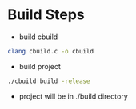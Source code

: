 # Build Steps
- build cbuild

```bash
clang cbuild.c -o cbuild
```

- build project

```bash
./cbuild build -release
```

- project will be in ./build directory

